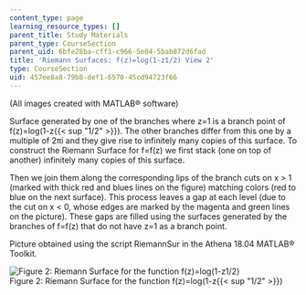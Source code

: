 ```yaml
---
content_type: page
learning_resource_types: []
parent_title: Study Materials
parent_type: CourseSection
parent_uid: 6bfe28ba-cff1-c966-5e04-5bab872d6fad
title: 'Riemann Surfaces: f(z)=log(1-z1/2) View 2'
type: CourseSection
uid: 457ee8a8-79b8-def1-6570-45cd94723f66
---
```


(All images created with MATLAB® software)

Surface generated by one of the branches where z=1 is a branch point of f(z)=log(1-z{{< sup "1/2" >}}). The other branches differ from this one by a multiple of 2πi and they give rise to infinitely many copies of this surface. To construct the Riemann Surface for f=f(z) we first stack (one on top of another) infinitely many copies of this surface.

Then we join them along the corresponding lips of the branch cuts on x > 1 (marked with thick red and blues lines on the figure) matching colors (red to blue on the next surface). This process leaves a gap at each level (due to the cut on x \< 0, whose edges are marked by the magenta and green lines on the picture). These gaps are filled using the surfaces generated by the branches of f=f(z) that do not have z=1 as a branch point.

Picture obtained using the script RiemannSur in the Athena 18.04 MATLAB® Toolkit.

![Figure 2: Riemann Surface for the function f(z)=log(1-z1/2) ](/courses/mathematics/18-04-complex-variables-with-applications-fall-1999/study-materials/riem_log_1mSqrt_Z_bH.GIF)  
Figure 2: Riemann Surface for the function f(z)=log(1-z{{< sup "1/2" >}})